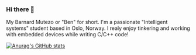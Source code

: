 ### Hi there 👋

My Barnard Mutezo or "Ben" for short. I'm a passionate "Intelligent systems" student based in Oslo, Norway. I realy enjoy tinkering and working with embedded devices while writing C/C++ code! 

[![Anurag's GitHub stats](https://github-readme-stats.vercel.app/api?username=benmutezo)](https://github.com/anuraghazra/github-readme-stats)

